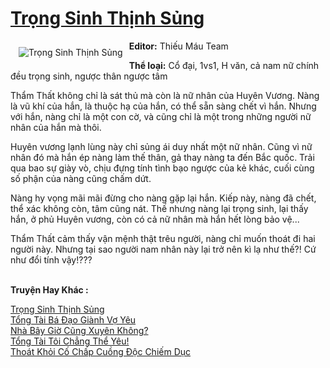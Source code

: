 <a href="https://utruyen.com/truyen/trong-sinh-thinh-sung/19356/" title="Trọng Sinh Thịnh Sủng"><h1>Trọng Sinh Thịnh Sủng</h1></a><div style="display:table"><img align="right" style="float: left; padding: 10px;" src="https://utruyen.com/images/story/200x260/trong-sinh-thinh-sung.jpg" alt="Trọng Sinh Thịnh Sủng"><b>Editor:</b> Thiếu Máu Team <p></p><b>Thể loại:</b> Cổ đại, 1vs1, H văn, cả nam nữ chính đều trọng sinh, ngược thân ngược tâm<p></p>Thẩm Thất không chỉ là sát thủ mà còn là nữ nhân của Huyên Vương. Nàng là vũ khí của hắn, là thuộc hạ của hắn, có thể sẵn sàng chết vì hắn. Nhưng với hắn, nàng chỉ là một con cờ, và cũng chỉ là một trong những người nữ nhân của hắn mà thôi.<p></p>Huyên vương lạnh lùng này chỉ sủng ái duy nhất một nữ nhân. Cũng vì nữ nhân đó mà hắn ép nàng làm thế thân, gả thay nàng ta đến Bắc quốc. Trải qua bao sự giày vò, chịu đựng tính tình bạo ngược của kẻ khác, cuối cùng số phận của nàng cũng chấm dứt.<p></p>Nàng hy vọng mãi mãi đừng cho nàng gặp lại hắn. Kiếp này, nàng đã chết, thể xác không còn, tâm cũng nát. Thế nhưng nàng lại trọng sinh, lại thấy hắn, ở phủ Huyên vương, còn có cả nữ nhân mà hắn hết lòng bảo vệ...<p></p>Thẩm Thất cảm thấy vận mệnh thật trêu người, nàng chỉ muốn thoát đi hai người này. Nhưng tại sao người nam nhân này lại trở nên kì lạ như thế?! Cứ như đổi tính vậy!???</div><p><br><b>Truyện Hay Khác :</b></p><a href="https://utruyen.com/truyen/trong-sinh-thinh-sung/19356/" alt="Trọng Sinh Thịnh Sủng">Trọng Sinh Thịnh Sủng</a><br/><a href="https://utruyen.com/truyen/tong-tai-ba-dao-gianh-vo-yeu/19171/" alt="Tổng Tài Bá Đạo Giành Vợ Yêu">Tổng Tài Bá Đạo Giành Vợ Yêu</a><br/><a href="https://github.com/quanluxury/ngontinh_top100/tree/master/19496" alt="Nhà Bây Giờ Cũng Xuyên Không?">Nhà Bây Giờ Cũng Xuyên Không?</a><br/><a href="https://github.com/quanluxury/ngontinh_top100/tree/master/17363" alt="Tổng Tài Tôi Chẳng Thể Yêu!">Tổng Tài Tôi Chẳng Thể Yêu!</a><br/><a href="https://maps.google.td/url?q=https%3A%2F%2Futruyen.com%2Ftruyen%2Fthoat-khoi-co-chap-cuong-doc-chiem-duc%2F19375%2F" alt="Thoát Khỏi Cố Chấp Cuồng Độc Chiếm Dục">Thoát Khỏi Cố Chấp Cuồng Độc Chiếm Dục</a><br/>